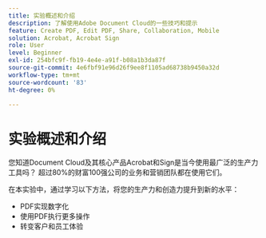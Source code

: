 ```yaml
---
title: 实验概述和介绍
description: 了解使用Adobe Document Cloud的一些技巧和提示
feature: Create PDF, Edit PDF, Share, Collaboration, Mobile
solution: Acrobat, Acrobat Sign
role: User
level: Beginner
exl-id: 254bfc9f-fb19-4e4e-a91f-b08a1b3da87f
source-git-commit: 4e6fbf91e96d26f9ee8f1105ad68738b9450a32d
workflow-type: tm+mt
source-wordcount: '83'
ht-degree: 0%

---
```


# 实验概述和介绍

您知道Document Cloud及其核心产品Acrobat和Sign是当今使用最广泛的生产力工具吗？ 超过80%的财富100强公司的业务和营销团队都在使用它们。

在本实验中，通过学习以下方法，将您的生产力和创造力提升到新的水平：

* PDF实现数字化
* 使用PDF执行更多操作
* 转变客户和员工体验
